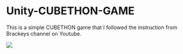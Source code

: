 # Unity-CUBETHON-GAME
This is a simple CUBETHON game that I followed the instruction from Brackeys channel on Youtube.</br>

![](https://j.gifs.com/OM0NXr.gif)
